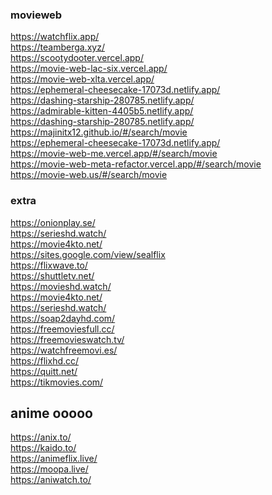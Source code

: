 ### movieweb
https://watchflix.app/   <br>
https://teamberga.xyz/ <br>
https://scootydooter.vercel.app/   <br>
https://movie-web-lac-six.vercel.app/ <br>
https://movie-web-xlta.vercel.app/ <br>
https://ephemeral-cheesecake-17073d.netlify.app/ <br>
https://dashing-starship-280785.netlify.app/ <br>
https://admirable-kitten-4405b5.netlify.app/ <br>
https://dashing-starship-280785.netlify.app/  <br>
https://majinitx12.github.io/#/search/movie <br>
https://ephemeral-cheesecake-17073d.netlify.app/ <br>
https://movie-web-me.vercel.app/#/search/movie<br>
https://movie-web-meta-refactor.vercel.app/#/search/movie <br>
https://movie-web.us/#/search/movie <br>
### extra
https://onionplay.se/ <br>
https://serieshd.watch/ <br>
https://movie4kto.net/  <br>
https://sites.google.com/view/sealflix <br>
 https://flixwave.to/  <br>
 https://shuttletv.net/ <br>
https://movieshd.watch/ <br>
https://movie4kto.net/ <br>
 https://serieshd.watch/ <br>
 https://soap2dayhd.com/  <br>
 https://freemoviesfull.cc/ <br>
 https://freemovieswatch.tv/  <br>
 https://watchfreemovi.es/  <br>
 https://flixhd.cc/  <br>
 https://quitt.net/ <br>
 https://tikmovies.com/ <br>

## anime ooooo
https://anix.to/ <br>
https://kaido.to/  <br>
https://animeflix.live/ <br>
https://moopa.live/ <br>
https://aniwatch.to/ <br>
